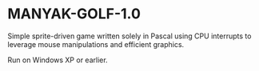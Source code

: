 # MANYAK-GOLF-1.0
Simple sprite-driven game written solely in Pascal using CPU interrupts to leverage mouse manipulations and efficient graphics.

Run on Windows XP or earlier.
